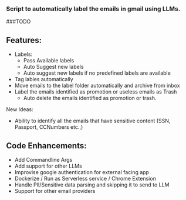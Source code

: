 ### Script to automatically label the emails in gmail using LLMs.

###TODO

Features:
---------
- Labels: 
    - Pass Available labels
    - Auto Suggest new labels
    - Auto suggest new labels if no predefined labels are available
- Tag lables automatically
- Move emails to the label folder automatically and archive from inbox
- Label the emails identified as promotion or useless emails as Trash
    - Auto delete the emails identified as promotion or trash.

New Ideas:
- Ability to identify all the emails that have sensitive content (SSN, Passport, CCNumbers etc.,)

Code Enhancements:
------------------
- Add Commandline Args
- Add support for other LLMs
- Improvise google authentication for external facing app
- Dockerize / Run as Serverless service / Chrome Extension
- Handle PII/Sensitive data parsing and skipping it to send to LLM
- Support for other email providers